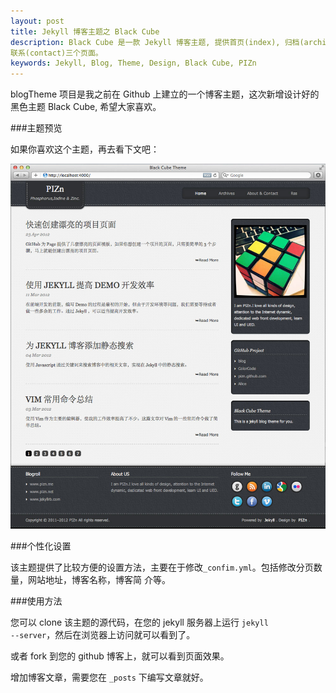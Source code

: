 ```yaml
---
layout: post
title: Jekyll 博客主题之 Black Cube
description: Black Cube 是一款 Jekyll 博客主题, 提供首页(index), 归档(archives),
联系(contact)三个页面。
keywords: Jekyll, Blog, Theme, Design, Black Cube, PIZn
---
```


blogTheme 项目是我之前在 Github 上建立的一个博客主题，这次新增设计好的黑色主题 Black Cube, 希望大家喜欢。

###主题预览

如果你喜欢这个主题，再去看下文吧：

<img src="/resources/blackCubeTheme.jpg" alt="Black Cube Theme" style="img-center" width="580px" />

###个性化设置

该主题提供了比较方便的设置方法，主要在于修改<code
class="v-code">_confim.yml</code>。包括修改分页数量，网站地址，博客名称，博客简
介等。

###使用方法

您可以 clone 该主题的源代码，在您的 jekyll 服务器上运行 <code
class="v-code">jekyll --server</code>，然后在浏览器上访问就可以看到了。

或者 fork 到您的 github 博客上，就可以看到页面效果。

增加博客文章，需要您在 <code class="v-code">_posts</code> 下编写文章就好。

